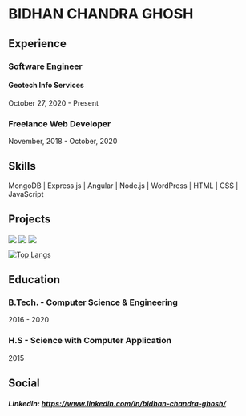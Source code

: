 # BIDHAN CHANDRA GHOSH

## Experience
### Software Engineer
#### Geotech Info Services
October 27, 2020 - Present

### Freelance Web Developer
November, 2018 - October, 2020

## Skills
MongoDB | Express.js | Angular | Node.js | WordPress | HTML | CSS | JavaScript

## Projects

<a href="https://play.google.com/store/apps/details?id=in.bidhantech.trackMyBudget">
  <img align="center" src="https://github-readme-stats.vercel.app/api/pin/?username=bidhantech&repo=trackMyBudget-using-ionic&theme=radical" />
</a>
<a href="https://chrome.google.com/webstore/detail/motivational-quotes/ljhoogbfimpodcklbgflpfllfdoncakl">
  <img align="center" src="https://github-readme-stats.vercel.app/api/pin/?username=bidhantech&repo=motivational-quotes-browser-extension&theme=radical" />
</a>
<a href="https://github.com/bidhantech/nodejs-authentication">
  <img align="center" src="https://github-readme-stats.vercel.app/api/pin/?username=bidhantech&repo=nodejs-authentication&theme=radical" />
</a>  

[![Top Langs](https://github-readme-stats.vercel.app/api/top-langs/?username=bidhantech&layout=compact&theme=radical)](https://github.com/bidhantech)

## Education
### B.Tech. - Computer Science & Engineering
2016 - 2020

### H.S - Science with Computer Application
2015

## Social
##### LinkedIn: https://www.linkedin.com/in/bidhan-chandra-ghosh/
